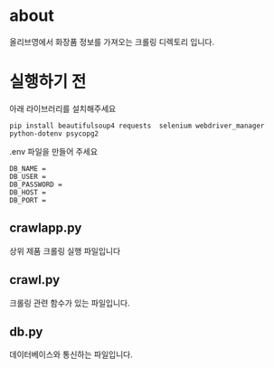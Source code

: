 # about

올리브영에서 화장품 정보를 가져오는 크롤링 디렉토리 입니다.

# 실행하기 전

아래 라이브러리를 설치해주세요

```
pip install beautifulsoup4 requests  selenium webdriver_manager python-dotenv psycopg2
```

.env 파일을 만들어 주세요

```
DB_NAME =
DB_USER =
DB_PASSWORD =
DB_HOST =
DB_PORT =
```

## crawlapp.py

상위 제품 크롤링 실행 파일입니다

## crawl.py

크롤링 관련 함수가 있는 파일입니다.

## db.py

데이터베이스와 통신하는 파일입니다.
